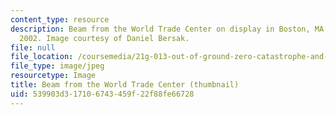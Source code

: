 ```yaml
---
content_type: resource
description: Beam from the World Trade Center on display in Boston, MA, Sept. 11,
  2002. Image courtesy of Daniel Bersak.
file: null
file_location: /coursemedia/21g-013-out-of-ground-zero-catastrophe-and-memory-fall-2005/539903d317106743459f22f88fe66728_21g-013f05-th.jpg
file_type: image/jpeg
resourcetype: Image
title: Beam from the World Trade Center (thumbnail)
uid: 539903d3-1710-6743-459f-22f88fe66728
---
```

